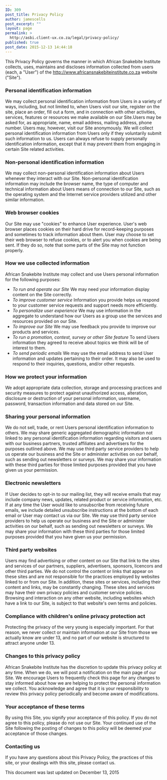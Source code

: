 ```yaml
---
ID: 309
post_title: Privacy Policy
author: jamescells
post_excerpt: ""
layout: page
permalink: >
  http://asbi.client-ux.co.za/legal/privacy-policy/
published: true
post_date: 2015-12-13 14:44:18
---
```

This Privacy Policy governs the manner in which African Snakebite Institute collects, uses, maintains and discloses information collected from users (each, a "User") of the http://www.africansnakebiteinstitute.co.za website ("Site").
<h3>Personal identification information</h3>
We may collect personal identification information from Users in a variety of ways, including, but not limited to, when Users visit our site, register on the site, place an order, fill out a form, and in connection with other activities, services, features or resources we make available on our Site.Users may be asked for, as appropriate, name, email address, mailing address, phone number. Users may, however, visit our Site anonymously. We will collect personal identification information from Users only if they voluntarily submit such information to us. Users can always refuse to supply personally identification information, except that it may prevent them from engaging in certain Site related activities.
<h3>Non-personal identification information</h3>
We may collect non-personal identification information about Users whenever they interact with our Site. Non-personal identification information may include the browser name, the type of computer and technical information about Users means of connection to our Site, such as the operating system and the Internet service providers utilized and other similar information.
<h3>Web browser cookies</h3>
Our Site may use "cookies" to enhance User experience. User's web browser places cookies on their hard drive for record-keeping purposes and sometimes to track information about them. User may choose to set their web browser to refuse cookies, or to alert you when cookies are being sent. If they do so, note that some parts of the Site may not function properly.
<h3>How we use collected information</h3>
African Snakebite Institute may collect and use Users personal information for the following purposes:
<ul>
	<li><i>To run and operate our Site</i>
We may need your information display content on the Site correctly.</li>
	<li><i>To improve customer service</i>
Information you provide helps us respond to your customer service requests and support needs more efficiently.</li>
	<li><i>To personalize user experience</i>
We may use information in the aggregate to understand how our Users as a group use the services and resources provided on our Site.</li>
	<li><i>To improve our Site</i>
We may use feedback you provide to improve our products and services.</li>
	<li><i>To run a promotion, contest, survey or other Site feature</i>
To send Users information they agreed to receive about topics we think will be of interest to them.</li>
	<li><i>To send periodic emails</i>
We may use the email address to send User information and updates pertaining to their order. It may also be used to respond to their inquiries, questions, and/or other requests.</li>
</ul>
<h3>How we protect your information</h3>
We adopt appropriate data collection, storage and processing practices and security measures to protect against unauthorized access, alteration, disclosure or destruction of your personal information, username, password, transaction information and data stored on our Site.
<h3>Sharing your personal information</h3>
We do not sell, trade, or rent Users personal identification information to others. We may share generic aggregated demographic information not linked to any personal identification information regarding visitors and users with our business partners, trusted affiliates and advertisers for the purposes outlined above. We may use third party service providers to help us operate our business and the Site or administer activities on our behalf, such as sending out newsletters or surveys. We may share your information with these third parties for those limited purposes provided that you have given us your permission.
<h3>Electronic newsletters</h3>
If User decides to opt-in to our mailing list, they will receive emails that may include company news, updates, related product or service information, etc. If at any time the User would like to unsubscribe from receiving future emails, we include detailed unsubscribe instructions at the bottom of each email or User may contact us via our Site. We may use third party service providers to help us operate our business and the Site or administer activities on our behalf, such as sending out newsletters or surveys. We may share your information with these third parties for those limited purposes provided that you have given us your permission.
<h3>Third party websites</h3>
Users may find advertising or other content on our Site that link to the sites and services of our partners, suppliers, advertisers, sponsors, licencors and other third parties. We do not control the content or links that appear on these sites and are not responsible for the practices employed by websites linked to or from our Site. In addition, these sites or services, including their content and links, may be constantly changing. These sites and services may have their own privacy policies and customer service policies. Browsing and interaction on any other website, including websites which have a link to our Site, is subject to that website's own terms and policies.
<h3>Compliance with children's online privacy protection act</h3>
Protecting the privacy of the very young is especially important. For that reason, we never collect or maintain information at our Site from those we actually know are under 13, and no part of our website is structured to attract anyone under 13.
<h3>Changes to this privacy policy</h3>
African Snakebite Institute has the discretion to update this privacy policy at any time. When we do, we will post a notification on the main page of our Site. We encourage Users to frequently check this page for any changes to stay informed about how we are helping to protect the personal information we collect. You acknowledge and agree that it is your responsibility to review this privacy policy periodically and become aware of modifications.
<h3>Your acceptance of these terms</h3>
By using this Site, you signify your acceptance of this policy. If you do not agree to this policy, please do not use our Site. Your continued use of the Site following the posting of changes to this policy will be deemed your acceptance of those changes.
<h3>Contacting us</h3>
If you have any questions about this Privacy Policy, the practices of this site, or your dealings with this site, please contact us.

This document was last updated on December 13, 2015